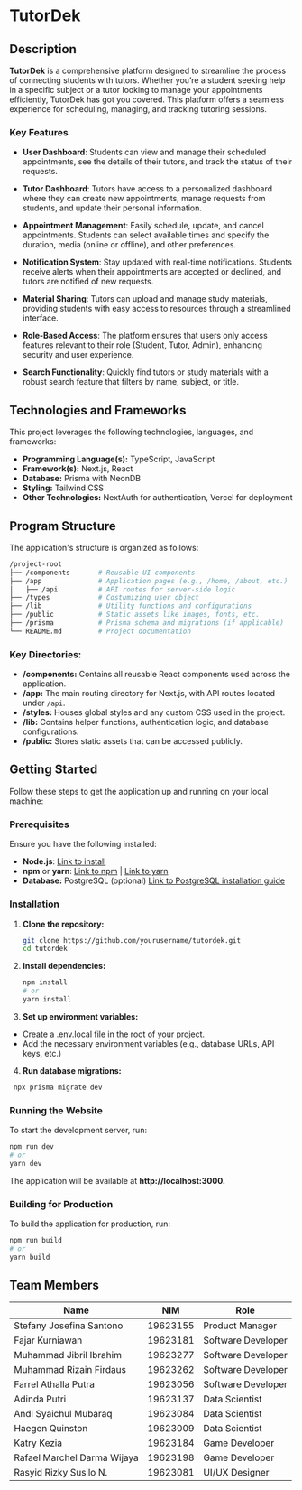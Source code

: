 # TutorDek

## Description

**TutorDek** is a comprehensive platform designed to streamline the process of connecting students with tutors. Whether you’re a student seeking help in a specific subject or a tutor looking to manage your appointments efficiently, TutorDek has got you covered. This platform offers a seamless experience for scheduling, managing, and tracking tutoring sessions.

### Key Features

- **User Dashboard**: Students can view and manage their scheduled appointments, see the details of their tutors, and track the status of their requests.
  
- **Tutor Dashboard**: Tutors have access to a personalized dashboard where they can create new appointments, manage requests from students, and update their personal information.

- **Appointment Management**: Easily schedule, update, and cancel appointments. Students can select available times and specify the duration, media (online or offline), and other preferences.

- **Notification System**: Stay updated with real-time notifications. Students receive alerts when their appointments are accepted or declined, and tutors are notified of new requests.

- **Material Sharing**: Tutors can upload and manage study materials, providing students with easy access to resources through a streamlined interface.

- **Role-Based Access**: The platform ensures that users only access features relevant to their role (Student, Tutor, Admin), enhancing security and user experience.

- **Search Functionality**: Quickly find tutors or study materials with a robust search feature that filters by name, subject, or title.

## Technologies and Frameworks

This project leverages the following technologies, languages, and frameworks:

- **Programming Language(s):** TypeScript, JavaScript
- **Framework(s):** Next.js, React
- **Database:** Prisma with NeonDB
- **Styling:** Tailwind CSS
- **Other Technologies:** NextAuth for authentication, Vercel for deployment

## Program Structure

The application's structure is organized as follows:
```sh
/project-root
├── /components       # Reusable UI components
├── /app              # Application pages (e.g., /home, /about, etc.)
│   ├── /api          # API routes for server-side logic
├── /types            # Costumizing user object
├── /lib              # Utility functions and configurations
├── /public           # Static assets like images, fonts, etc.
├── /prisma           # Prisma schema and migrations (if applicable)
└── README.md         # Project documentation
```

### Key Directories:
- **/components:** Contains all reusable React components used across the application.
- **/app:** The main routing directory for Next.js, with API routes located under `/api`.
- **/styles:** Houses global styles and any custom CSS used in the project.
- **/lib:** Contains helper functions, authentication logic, and database configurations.
- **/public:** Stores static assets that can be accessed publicly.

## Getting Started

Follow these steps to get the application up and running on your local machine:

### Prerequisites

Ensure you have the following installed:

- **Node.js**: [Link to install](https://nodejs.org/)
- **npm** or **yarn**: [Link to npm](https://www.npmjs.com/get-npm) | [Link to yarn](https://classic.yarnpkg.com/en/docs/install/)
- **Database:** PostgreSQL (optional) [Link to PostgreSQL installation guide](https://www.postgresql.org/download/)

### Installation

1. **Clone the repository:**
   ```bash
   git clone https://github.com/yourusername/tutordek.git
   cd tutordek
   ```
   
2. **Install dependencies:**
   ```bash
   npm install
   # or
   yarn install
   ```
   
3. **Set up environment variables:**
- Create a .env.local file in the root of your project.
- Add the necessary environment variables (e.g., database URLs, API keys, etc.)

4. **Run database migrations:**
  ```bash
   npx prisma migrate dev
   ```

### Running the Website

To start the development server, run:
   ```bash
   npm run dev
   # or
   yarn dev
   ```
<p>The application will be available at <b>http://localhost:3000.</b></p>

### Building for Production

To build the application for production, run:

   ```bash
   npm run build
   # or
   yarn build
   ```

## Team Members

| Name                              | NIM        | Role              |
|-----------------------------------|------------|-------------------|
| Stefany Josefina Santono          | 19623155   | Product Manager   |
| Fajar Kurniawan                   | 19623181   | Software Developer|
| Muhammad Jibril Ibrahim           | 19623277   | Software Developer|
| Muhammad Rizain Firdaus           | 19623262   | Software Developer|
| Farrel Athalla Putra              | 19623056   | Software Developer|
| Adinda Putri                      | 19623137   | Data Scientist    |
| Andi Syaichul Mubaraq             | 19623084   | Data Scientist    |
| Haegen Quinston                   | 19623009   | Data Scientist    |
| Katry Kezia                       | 19623184   | Game Developer    |
| Rafael Marchel Darma Wijaya       | 19623198   | Game Developer    |
| Rasyid Rizky Susilo N.            | 19623081   | UI/UX Designer    |
